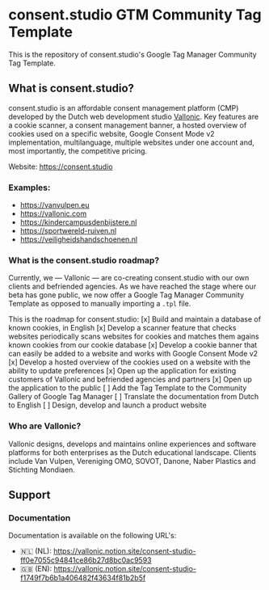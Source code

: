# consent.studio GTM Community Tag Template
This is the repository of consent.studio's Google Tag Manager Community Tag Template.

## What is consent.studio?
consent.studio is an affordable consent management platform (CMP) developed by the Dutch web development studio [Vallonic](https://vallonic.com). Key features are a cookie scanner, a consent management banner, a hosted overview of cookies used on a specific website, Google Consent Mode v2 implementation, multilanguage, multiple websites under one account and, most importantly, the competitive pricing.

Website: https://consent.studio

### Examples:
* https://vanvulpen.eu
* https://vallonic.com
* https://kindercampusdenbijstere.nl
* https://sportwereld-ruiven.nl
* https://veiligheidshandschoenen.nl

### What is the consent.studio roadmap?
Currently, we — Vallonic — are co-creating consent.studio with our own clients and befriended agencies. As we have reached the stage where our beta has gone public, we now offer a Google Tag Manager Community Template as opposed to manually importing a `.tpl` file.

This is the roadmap for consent.studio:
[x] Build and maintain a database of known cookies, in English
[x] Develop a scanner feature that checks websites periodically scans websites for cookies and matches them agains known cookies from our cookie database
[x] Develop a cookie banner that can easily be added to a website and works with Google Consent Mode v2
[x] Develop a hosted overview of the cookies used on a website with the ability to update preferences
[x] Open up the application for existing customers of Vallonic and befriended agencies and partners
[x] Open up the application to the public
[ ] Add the Tag Template to the Community Gallery of Google Tag Manager
[ ] Translate the documentation from Dutch to English
[ ] Design, develop and launch a product website

### Who are Vallonic?
Vallonic designs, develops and maintains online experiences and software platforms for both enterprises as the Dutch educational landscape.
Clients include Van Vulpen, Vereniging OMO, SOVOT, Danone, Naber Plastics and Stichting Mondiaen.

## Support
### Documentation
Documentation is available on the following URL's:
* 🇳🇱 (NL): https://vallonic.notion.site/consent-studio-ff0e7055c94841ce86b27d8bc0ac9593
* 🇬🇧 (EN): https://vallonic.notion.site/consent-studio-f1749f7b6b1a406482f43634f81b2b5f
